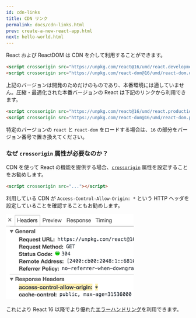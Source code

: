 ```yaml
---
id: cdn-links
title: CDN リンク
permalink: docs/cdn-links.html
prev: create-a-new-react-app.html
next: hello-world.html
---
```


React および ReactDOM は CDN を介して利用することができます。

```html
<script crossorigin src="https://unpkg.com/react@16/umd/react.development.js"></script>
<script crossorigin src="https://unpkg.com/react-dom@16/umd/react-dom.development.js"></script>
```

上記のバージョンは開発のためだけのものであり、本番環境には適していません。圧縮・最適化された本番バージョンの React は下記のリンクから利用できます。

```html
<script crossorigin src="https://unpkg.com/react@16/umd/react.production.min.js"></script>
<script crossorigin src="https://unpkg.com/react-dom@16/umd/react-dom.production.min.js"></script>
```

特定のバージョンの `react` と `react-dom` をロードする場合は、`16` の部分をバージョン番号で置き換えてください。

### なぜ `crossorigin` 属性が必要なのか？

CDN を使って React の機能を提供する場合、[`crossorigin`](https://developer.mozilla.org/en-US/docs/Web/HTML/CORS_settings_attributes) 属性を設定することをお勧めします。

```html
<script crossorigin src="..."></script>
```

利用している CDN が `Access-Control-Allow-Origin: *` という HTTP ヘッダを設定していることを確認することもお勧めします。

![Access-Control-Allow-Origin: *](../images/docs/cdn-cors-header.png)

これにより React 16 以降でより優れた[エラーハンドリング](/blog/2017/07/26/error-handling-in-react-16.html)を利用できます。
